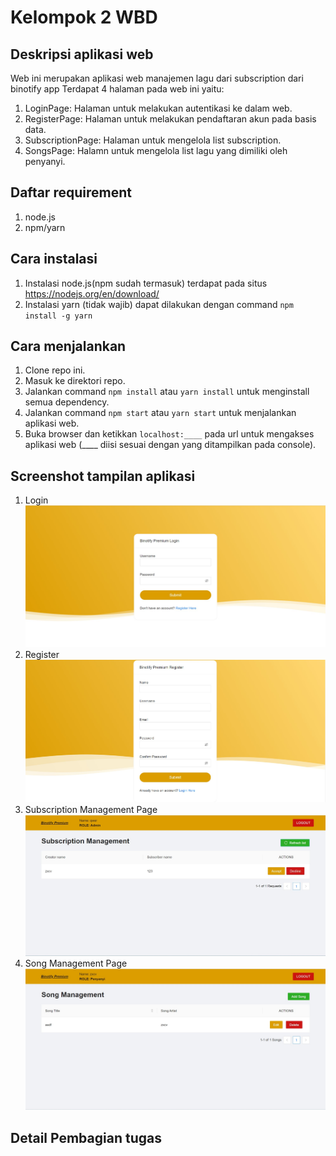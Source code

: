 # Kelompok 2 WBD

## Deskripsi aplikasi web

Web ini merupakan aplikasi web manajemen lagu dari subscription dari binotify app Terdapat 4 halaman pada web ini yaitu:

1. LoginPage: Halaman untuk melakukan autentikasi ke dalam web.
2. RegisterPage: Halaman untuk melakukan pendaftaran akun pada basis data.
3. SubscriptionPage: Halaman untuk mengelola list subscription.
4. SongsPage: Halamn untuk mengelola list lagu yang dimiliki oleh penyanyi.

## Daftar requirement

1. node.js
2. npm/yarn

## Cara instalasi

1. Instalasi node.js(npm sudah termasuk) terdapat pada situs https://nodejs.org/en/download/
2. Instalasi yarn (tidak wajib) dapat dilakukan dengan command `npm install -g yarn`

## Cara menjalankan

1. Clone repo ini.
2. Masuk ke direktori repo.
3. Jalankan command `npm install` atau `yarn install` untuk menginstall semua dependency.
4. Jalankan command `npm start` atau `yarn start` untuk menjalankan aplikasi web.
5. Buka browser dan ketikkan `localhost:____` pada url untuk mengakses aplikasi web (\_\_\_\_ diisi sesuai dengan yang ditampilkan pada console).

## Screenshot tampilan aplikasi

1. Login
   <img src="src/screenshots/login.jpg" /><br>
2. Register
   <img src="src/screenshots/register.jpg" /><br>
3. Subscription Management Page
   <img src="src/screenshots/subscription.jpg" /><br>
4. Song Management Page
   <img src="src/screenshots/song.jpg" /><br>

## Detail Pembagian tugas
